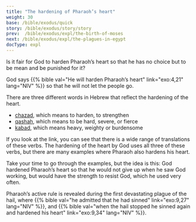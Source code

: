 ```yaml
---
title: "The hardening of Pharaoh’s heart"
weight: 30
base: /bible/exodus/quick
story: /bible/exodus/story/story
prev:  /bible/exodus/expl/the-birth-of-moses
next: /bible/exodus/expl/the-plagues-in-egypt
docType: expl
---
```


Is it fair for God to harden Pharaoh’s heart so that he has no choice but to be mean and be punished for it?

God says {{% bible val="He will harden Pharaoh’s heart" link="exo:4,21" lang="NIV" %}} so that he will not let the people go.

There are three different words in Hebrew that reflect the hardening of the heart.

- [chazad](https://biblehub.com/hebrew/2388.htm), which means to harden, to strengthen
- [qashah](https://biblehub.com/hebrew/7185.htm), which means to be hard, severe, or fierce
- [kabad](https://biblehub.com/hebrew/3513.htm), which means heavy, weighty or burdensome

If you look at the link, you can see that there is a wide range of translations of these verbs. The hardening of the heart by God uses all three of these verbs, but there are many examples where Pharaoh also hardens his heart.

Take your time to go through the examples, but the idea is this: God hardened Pharaoh’s heart so that he would not give up when he saw God working, but would have the strength to resist God, which he used very often.

Pharaoh’s active rule is revealed during the first devastating plague of the hail, where {{% bible val="he admitted that he had sinned" link="exo:9,27" lang="NIV" %}}, and {{% bible val="when the hail stopped he sinned again and hardened his heart" link="exo:9,34" lang="NIV" %}}.

